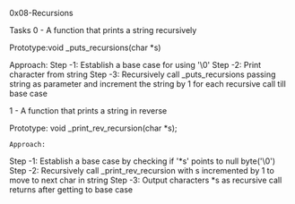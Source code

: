 0x08-Recursions

Tasks
0 - A function that prints a string recursively
   
Prototype:void _puts_recursions(char *s) 

   Approach:
Step -1: Establish a base case for using '\0'
Step -2: Print character from string
Step -3: Recursively call _puts_recursions passing string as parameter and increment the string by 1 for each recursive call till base case


1 - A function that prints a string in reverse
    
Prototype: void _print_rev_recursion(char *s);
    
    Approach:
Step -1: Establish a base case by checking if '*s' points to null byte('\0') 
Step -2: Recursively call _print_rev_recursion with s incremented by 1 to move
to next char in string
Step -3: Output characters *s as recursive call returns after getting to base
case 
